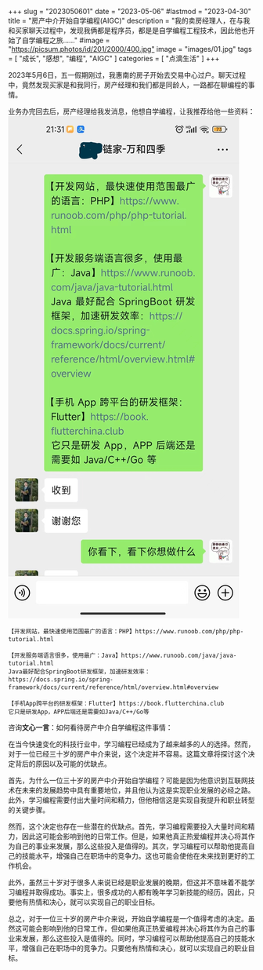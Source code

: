 +++
slug = "2023050601"
date = "2023-05-06"
#lastmod = "2023-04-30"
title = "房产中介开始自学编程(AIGC)"
description = "我的卖房经理人，在与我和买家聊天过程中，发现我俩都是程序员，都是是自学编程工程技术，因此他也开始了自学编程之旅......"
#image = "<https://picsum.photos/id/201/2000/400.jpg">
image = "images/01.jpg"
tags = [ "成长", "感想", "编程", "AIGC" ]
categories = [ "点滴生活" ]
+++

2023年5月6日，五一假期刚过，我惠南的房子开始去交易中心过户。聊天过程中，竟然发现买家是和我同行，房产经理和我们都是同龄人，一路都在聊编程的事情。

业务办完回去后，房产经理给我发消息，他想自学编程，让我推荐给他一些资料：
![自学编程资料](images/01.jpg)
```
【开发网站，最快速使用范围最广的语言：PHP】https://www.runoob.com/php/php-tutorial.html

【开发服务端语言很多，使用最广：Java】https://www.runoob.com/java/java-tutorial.html
Java最好配合SpringBoot研发框架，加速研发效率：https://docs.spring.io/spring-framework/docs/current/reference/html/overview.html#overview

【手机App跨平台的研发框架：Flutter】https://book.flutterchina.club
它只是研发App，APP后端还是需要如Java/C++/Go等
```

咨询**文心一言**：如何看待房产中介自学编程这件事情：

在当今快速变化的科技行业中，学习编程已经成为了越来越多的人的选择。然而，对于一位已经三十岁的房产中介来说，这个决定并不容易。这篇文章将探讨这个决定背后的原因以及可能的优缺点。

首先，为什么一位三十岁的房产中介开始自学编程？可能是因为他意识到互联网技术在未来的发展趋势中具有重要地位，并且他认为这是实现职业发展的必经之路。此外，学习编程需要付出大量时间和精力，但他相信这是实现自我提升和职业转型的关键步骤。

然而，这个决定也存在一些潜在的优缺点。首先，学习编程需要投入大量时间和精力，因此这可能会影响到他的日常工作。但是，如果他真正热爱编程并决心将其作为自己的事业来发展，那么这些投入是值得的。其次，学习编程可以帮助他提高自己的技能水平，增强自己在职场中的竞争力。这也可能会使他在未来找到更好的工作机会。

此外，虽然三十岁对于很多人来说已经是职业发展的晚期，但这并不意味着不能学习编程并取得成功。事实上，很多成功的人都有晚年学习新技能的经历。因此，只要他有热情和决心，就可以实现自己的职业目标。

总之，对于一位三十岁的房产中介来说，开始自学编程是一个值得考虑的决定。虽然这可能会影响到他的日常工作，但如果他真正热爱编程并决心将其作为自己的事业来发展，那么这些投入是值得的。同时，学习编程可以帮助他提高自己的技能水平，增强自己在职场中的竞争力。只要他有热情和决心，就可以实现自己的职业目标。
